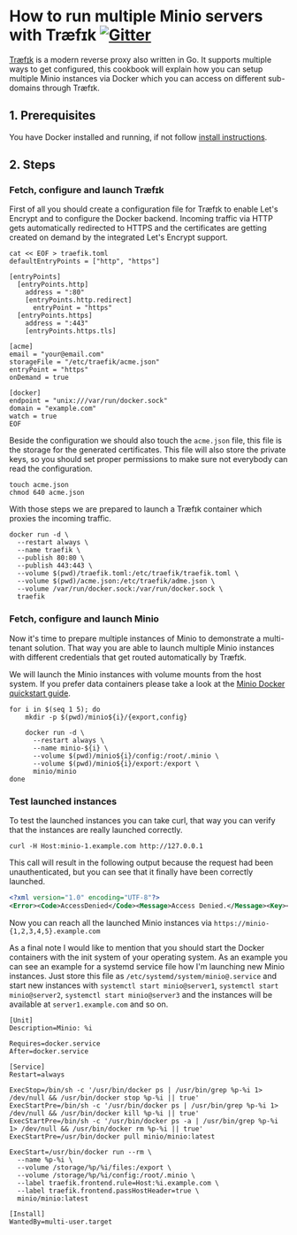 # How to run multiple Minio servers with Træfɪk [![Gitter](https://badges.gitter.im/Join%20Chat.svg)](https://gitter.im/minio/minio?utm_source=badge&utm_medium=badge&utm_campaign=pr-badge&utm_content=badge)

[Træfɪk](https://traefik.io/) is a modern reverse proxy also written in Go. It
supports multiple ways to get configured, this cookbook will explain how you
can setup multiple Minio instances via Docker which you can access on different
sub-domains through Træfɪk.

## 1. Prerequisites

You have Docker installed and running, if not follow [install instructions](https://docs.docker.com/engine/installation/ubuntulinux/).

## 2. Steps

### Fetch, configure and launch Træfɪk

First of all you should create a configuration file for Træfɪk to enable Let's
Encrypt and to configure the Docker backend. Incoming traffic via HTTP gets
automatically redirected to HTTPS and the certificates are getting created on
demand by the integrated Let's Encrypt support.

```
cat << EOF > traefik.toml
defaultEntryPoints = ["http", "https"]

[entryPoints]
  [entryPoints.http]
    address = ":80"
    [entryPoints.http.redirect]
      entryPoint = "https"
  [entryPoints.https]
    address = ":443"
    [entryPoints.https.tls]

[acme]
email = "your@email.com"
storageFile = "/etc/traefik/acme.json"
entryPoint = "https"
onDemand = true

[docker]
endpoint = "unix:///var/run/docker.sock"
domain = "example.com"
watch = true
EOF
```

Beside the configuration we should also touch the `acme.json` file, this file
is the storage for the generated certificates. This file will also store the
private keys, so you should set proper permissions to make sure not everybody
can read the configuration.

```
touch acme.json
chmod 640 acme.json
```

With those steps we are prepared to launch a Træfɪk container which proxies the
incoming traffic.

```
docker run -d \
  --restart always \
  --name traefik \
  --publish 80:80 \
  --publish 443:443 \
  --volume $(pwd)/traefik.toml:/etc/traefik/traefik.toml \
  --volume $(pwd)/acme.json:/etc/traefik/adme.json \
  --volume /var/run/docker.sock:/var/run/docker.sock \
  traefik
```

### Fetch, configure and launch Minio

Now it's time to prepare multiple instances of Minio to demonstrate a
multi-tenant solution. That way you are able to launch multiple Minio instances
with different credentials that get routed automatically by Træfɪk.

We will launch the Minio instances with volume mounts from the host system. If
you prefer data containers please take a look at the [Minio Docker quickstart guide](https://docs.minio.io/docs/minio-docker-quickstart-guide).

```
for i in $(seq 1 5); do
	mkdir -p $(pwd)/minio${i}/{export,config}

	docker run -d \
	  --restart always \
	  --name minio-${i} \
	  --volume $(pwd)/minio${i}/config:/root/.minio \
	  --volume $(pwd)/minio${i}/export:/export \
	  minio/minio
done
```

### Test launched instances

To test the launched instances you can take curl, that way you can verify that
the instances are really launched correctly.

```
curl -H Host:minio-1.example.com http://127.0.0.1
```

This call will result in the following output because the request had been
unauthenticated, but you can see that it finally have been correctly launched.

```xml
<?xml version="1.0" encoding="UTF-8"?>
<Error><Code>AccessDenied</Code><Message>Access Denied.</Message><Key></Key><BucketName></BucketName><Resource>/</Resource><RequestId>3L137</RequestId><HostId>3L137</HostId></Error>
```

Now you can reach all the launched Minio instances via `https://minio-{1,2,3,4,5}.example.com`

As a final note I would like to mention that you should start the Docker
containers with the init system of your operating system. As an example you can
see an example for a systemd service file how I'm launching new Minio
instances. Just store this file as `/etc/systemd/system/minio@.service` and
start new instances with `systemctl start minio@server1`,
`systemctl start minio@server2`, `systemctl start minio@server3` and the
instances will be available at `server1.example.com` and so on.

```
[Unit]
Description=Minio: %i

Requires=docker.service
After=docker.service

[Service]
Restart=always

ExecStop=/bin/sh -c '/usr/bin/docker ps | /usr/bin/grep %p-%i 1> /dev/null && /usr/bin/docker stop %p-%i || true'
ExecStartPre=/bin/sh -c '/usr/bin/docker ps | /usr/bin/grep %p-%i 1> /dev/null && /usr/bin/docker kill %p-%i || true'
ExecStartPre=/bin/sh -c '/usr/bin/docker ps -a | /usr/bin/grep %p-%i 1> /dev/null && /usr/bin/docker rm %p-%i || true'
ExecStartPre=/usr/bin/docker pull minio/minio:latest

ExecStart=/usr/bin/docker run --rm \
  --name %p-%i \
  --volume /storage/%p/%i/files:/export \
  --volume /storage/%p/%i/config:/root/.minio \
  --label traefik.frontend.rule=Host:%i.example.com \
  --label traefik.frontend.passHostHeader=true \
  minio/minio:latest

[Install]
WantedBy=multi-user.target
```
